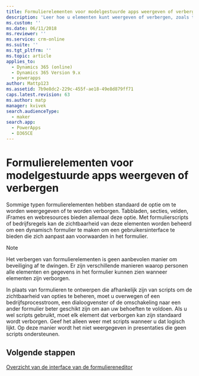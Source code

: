 ```yaml
---
title: Formulierelementen voor modelgestuurde apps weergeven of verbergen met PowerApps | MicrosoftDocs
description: 'Leer hoe u elementen kunt weergeven of verbergen, zoals tabbladen, secties of velden'
ms.custom: ''
ms.date: 06/11/2018
ms.reviewer: ''
ms.service: crm-online
ms.suite: ''
ms.tgt_pltfrm: ''
ms.topic: article
applies_to:
  - Dynamics 365 (online)
  - Dynamics 365 Version 9.x
  - powerapps
author: Mattp123
ms.assetid: 7b9e8dc2-229c-455f-ae18-49e8d879ff71
caps.latest.revision: 63
ms.author: matp
manager: kvivek
search.audienceType:
  - maker
search.app:
  - PowerApps
  - D365CE
---
```

# <a name="show-or-hide-model-driven-app-form-elements"></a>Formulierelementen voor modelgestuurde apps weergeven of verbergen

 Sommige typen formulierelementen hebben standaard de optie om te worden weergegeven of te worden verborgen. Tabbladen, secties, velden, iFrames en webresources bieden allemaal deze optie. Met formulierscripts of bedrijfsregels kan de zichtbaarheid van deze elementen worden beheerd om een dynamisch formulier te maken om een gebruikersinterface te bieden die zich aanpast aan voorwaarden in het formulier.  
  
> [!NOTE]
>  Het verbergen van formulierelementen is geen aanbevolen manier om beveiliging af te dwingen. Er zijn verschillende manieren waarop personen alle elementen en gegevens in het formulier kunnen zien wanneer elementen zijn verborgen. 
  
 In plaats van formulieren te ontwerpen die afhankelijk zijn van scripts om de zichtbaarheid van opties te beheren, moet u overwegen of een bedrijfsprocesstroom, een dialoogvenster of de omschakeling naar een ander formulier beter geschikt zijn om aan uw behoeften te voldoen. Als u wel scripts gebruikt, moet elk element dat verborgen kan zijn standaard wordt verborgen. Geef het alleen weer met scripts wanneer u dat logisch lijkt. Op deze manier wordt het niet weergegeven in presentaties die geen scripts ondersteunen.  

## <a name="next-steps"></a>Volgende stappen

[Overzicht van de interface van de formuliereneditor](form-editor-user-interface-legacy.md)
